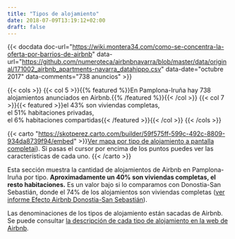 ```yaml
---
title: "Tipos de alojamiento"
date: 2018-07-09T13:19:12+02:00
draft: false
---
```


{{< docdata doc-url="https://wiki.montera34.com/como-se-concentra-la-oferta-por-barrios-de-airbnb" data-url="https://github.com/numeroteca/airbnbnavarra/blob/master/data/original/171002_airbnb_apartments-navarra_datahippo.csv" data-date="octubre 2017" data-comments="738 anuncios" >}}

{{< cols >}}
{{< col 5 >}}{{% featured %}}En Pamplona-Iruña hay 738 alojamientos anunciados en Airbnb.{{% /featured %}}{{< /col >}}
{{< col 7 >}}{{< featured >}}el 43% son viviendas completas,<br>el 51% habitaciones privadas,<br>el 6% habitaciones compartidas{{< /featured >}}{{< /col >}}
{{< /cols >}}

{{< carto "https://skotperez.carto.com/builder/59f575ff-599c-492c-8809-934da8739f94/embed" >}}<a href="https://skotperez.carto.com/builder/59f575ff-599c-492c-8809-934da8739f94/embed">Ver mapa por tipo de alojamiento a pantalla completai</a>). Si pasas el cursor por encima de los puntos puedes ver las características de cada uno.
{{< /carto >}}


Esta sección muestra la cantidad de alojamientos de Airbnb en Pamplona-Iruña por tipo. **Aproximadamente un 40% son viviendas completas, el resto habitaciones.** Es un valor bajo si lo comparamos con Donostia-San Sebastián, donde el 74% de los alojamientos son viviendas completas ([ver informe Efecto Airbnb Donostia-San Sebastián](https://lab.montera34.com/airbnb/donostia/index.html#tipo-alojamiento)).

Las denominaciones de los tipos de alojamiento están sacadas de Airbnb. Se puede consultar [la descripción de cada tipo de alojamiento en la web de Airbnb](https://www.airbnb.es/help/article/5/what-does-the-room-type-of-a-listing-mean).


